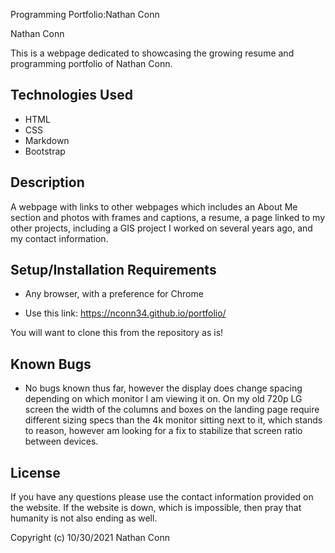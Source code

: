 Programming Portfolio:Nathan Conn 

Nathan Conn

This is a webpage dedicated to showcasing the growing resume and programming portfolio of Nathan Conn.

## Technologies Used

* HTML
* CSS
* Markdown
* Bootstrap

## Description

A webpage with links to other webpages which includes an About Me section and photos with frames and captions, a resume, a page linked to my other projects, including a GIS project I worked on several years ago, and my contact information.

## Setup/Installation Requirements

* Any browser, with a preference for Chrome

* Use this link: https://nconn34.github.io/portfolio/


You will want to clone this from the repository as is!

## Known Bugs

* No bugs known thus far, however the display does change spacing depending on which monitor I am viewing it on. On my old 720p LG screen the width of the columns and boxes on the landing page require different sizing specs than the 4k monitor sitting next to it, which stands to reason, however am looking for a fix to stabilize that screen ratio between devices.

## License

If you have any questions please use the contact information provided on the website. If the website is down, which is impossible, then pray that humanity is not also ending as well.

Copyright (c) 10/30/2021 Nathan Conn